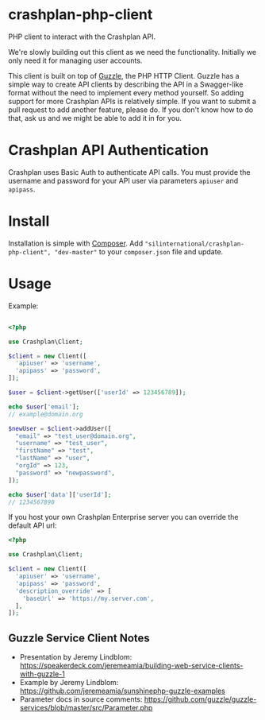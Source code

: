 # crashplan-php-client
PHP client to interact with the Crashplan API.

We're slowly building out this client as we need the functionality. Initially we only need it for managing user accounts.

This client is built on top of [Guzzle](http://docs.guzzlephp.org/en/latest/index.html), the PHP HTTP Client.
Guzzle has a simple way to create API clients by describing the API in a Swagger-like format without the need to implement 
every method yourself. So adding support for more Crashplan APIs is relatively simple. If you want to submit a pull request
to add another feature, please do. If you don't know how to do that, ask us and we might be able to add it in for you.

# Crashplan API Authentication #
Crashplan uses Basic Auth to authenticate API calls. You must provide the username and password for your API user 
via parameters ```apiuser``` and ```apipass```.

# Install #
Installation is simple with [Composer](https://getcomposer.org/). 
Add ```"silinternational/crashplan-php-client", "dev-master"``` to your ```composer.json``` file and update.

# Usage #
Example:

```php

<?php

use Crashplan\Client;

$client = new Client([
  'apiuser' => 'username',
  'apipass' => 'password',
]);

$user = $client->getUser(['userId' => 123456789]);

echo $user['email'];
// example@domain.org

$newUser = $client->addUser([
  "email" => "test_user@domain.org",
  "username" => "test_user",
  "firstName" => "test",
  "lastName" => "user",
  "orgId" => 123,
  "password" => "newpassword",
]);

echo $user['data']['userId'];
// 1234567890

```

If you host your own Crashplan Enterprise server you can override the default API url:

```php
<?php

use Crashplan\Client;

$client = new Client([
  'apiuser' => 'username',
  'apipass' => 'password',
  'description_override' => [
    'baseUrl' => 'https://my.server.com',
  ],
]);

```

## Guzzle Service Client Notes ##
- Presentation by Jeremy Lindblom: https://speakerdeck.com/jeremeamia/building-web-service-clients-with-guzzle-1
- Example by Jeremy Lindblom: https://github.com/jeremeamia/sunshinephp-guzzle-examples
- Parameter docs in source comments: https://github.com/guzzle/guzzle-services/blob/master/src/Parameter.php